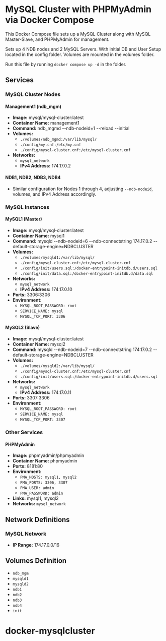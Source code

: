 # MySQL Cluster with PHPMyAdmin via Docker Compose

This Docker Compose file sets up a MySQL Cluster along with MySQL Master-Slave, and PHPMyAdmin for management.

Sets up 4 NDB nodes and 2 MySQL Servers. With initial DB and User Setup located in the config folder. Volumes are mounted in the volumes folder.

Run this file by running `docker compose up -d` in the folder.

## Services

### MySQL Cluster Nodes

#### Management1 (ndb_mgm)
- **Image:** mysql/mysql-cluster:latest
- **Container Name:** management1
- **Command:** ndb_mgmd --ndb-nodeid=1 --reload --initial
- **Volumes:**
  - `./volumes/ndb_mgmd:/var/lib/mysql/`
  - `./config/my.cnf:/etc/my.cnf`
  - `./config/mysql-cluster.cnf:/etc/mysql-cluster.cnf`
- **Networks:**
  - `mysql_network`
  - **IPv4 Address:** 174.17.0.2

#### NDB1, NDB2, NDB3, NDB4
- Similar configuration for Nodes 1 through 4, adjusting `--ndb-nodeid`, volumes, and IPv4 Address accordingly.

### MySQL Instances

#### MySQL1 (Master)
- **Image:** mysql/mysql-cluster:latest
- **Container Name:** mysql1
- **Command:** mysqld --ndb-nodeid=6 --ndb-connectstring 174.17.0.2 --default-storage-engine=NDBCLUSTER
- **Volumes:**
  - `./volumes/mysqld1:/var/lib/mysql/`
  - `./config/mysql-cluster.cnf:/etc/mysql-cluster.cnf`
  - `./config/init/users.sql:/docker-entrypoint-initdb.d/users.sql`
  - `./config/init/data.sql:/docker-entrypoint-initdb.d/data.sql`
- **Networks:**
  - `mysql_network`
  - **IPv4 Address:** 174.17.0.10
- **Ports:** 3306:3306
- **Environment:**
  - `MYSQL_ROOT_PASSWORD: root`
  - `SERVICE_NAME: mysql`
  - `MYSQL_TCP_PORT: 3306`

#### MySQL2 (Slave)
- **Image:** mysql/mysql-cluster:latest
- **Container Name:** mysql2
- **Command:** mysqld --ndb-nodeid=7 --ndb-connectstring 174.17.0.2 --default-storage-engine=NDBCLUSTER
- **Volumes:**
  - `./volumes/mysqld2:/var/lib/mysql/`
  - `./config/mysql-cluster.cnf:/etc/mysql-cluster.cnf`
  - `./config/init/users.sql:/docker-entrypoint-initdb.d/users.sql`
- **Networks:**
  - `mysql_network`
  - **IPv4 Address:** 174.17.0.11
- **Ports:** 3307:3306
- **Environment:**
  - `MYSQL_ROOT_PASSWORD: root`
  - `SERVICE_NAME: mysql`
  - `MYSQL_TCP_PORT: 3307`

### Other Services

#### PHPMyAdmin
- **Image:** phpmyadmin/phpmyadmin
- **Container Name:** phpmyadmin
- **Ports:** 8181:80
- **Environment:**
  - `PMA_HOSTS: mysql1, mysql2`
  - `PMA_PORTS: 3306, 3307`
  - `PMA_USER: admin`
  - `PMA_PASSWORD: admin`
- **Links:** mysql1, mysql2
- **Networks:** `mysql_network`

## Network Definitions

### MySQL Network
- **IP Range:** 174.17.0.0/16

## Volumes Definition
- `ndb_mgm`
- `mysqld1`
- `mysqld2`
- `ndb1`
- `ndb2`
- `ndb3`
- `ndb4`
- `init`
# docker-mysqlcluster
